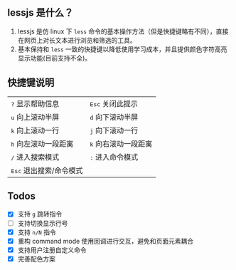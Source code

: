 ## lessjs 是什么？
1. lessjs 是仿 linux 下 `less` 命令的基本操作方法（但是快捷键略有不同），直接在网页上对长文本进行浏览和筛选的工具。
2. 基本保持和 `less` 一致的快捷键以降低使用学习成本，并且提供颜色字符高亮显示功能(目前支持不全)。

## 快捷键说明
<table id="kbd-table">
    <tr><td><kbd>?</kbd> 显示帮助信息<br></td><td><kbd>Esc</kbd> 关闭此提示</td></tr>
    <tr><td><kbd>u</kbd> 向上滚动半屏</td><td><kbd>d</kbd> 向下滚动半屏</td></tr>
    <tr><td><kbd>k</kbd> 向上滚动一行</td><td><kbd>j</kbd> 向下滚动一行</td></tr>
    <tr><td><kbd>h</kbd> 向左滚动一段距离</td><td><kbd>k</kbd> 向右滚动一段距离</td></tr>
    <tr><td><kbd>/</kbd> 进入搜索模式</td><td><kbd>:</kbd> 进入命令模式</td></tr>
    <tr><td><kbd>Esc</kbd> 退出搜索/命令模式</td></tr>
</table>

## Todos
- [x] 支持 `g` 跳转指令
- [ ] 支持切换显示行号
- [x] 支持 `n/N` 指令
- [x] 重构 command mode 使用回调进行交互，避免和页面元素耦合
- [x] 支持用户注册自定义命令
- [x] 完善配色方案